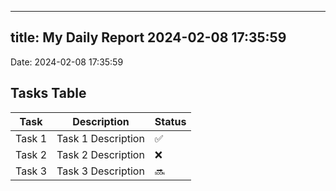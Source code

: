 
---
title: My Daily Report 2024-02-08 17:35:59
---

Date: 2024-02-08 17:35:59

## Tasks Table

| Task | Description | Status |
|------|-------------|--------|
| Task 1 | Task 1 Description | ✅ |
| Task 2 | Task 2 Description | ❌ |
| Task 3 | Task 3 Description | 🔜 |
